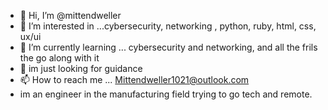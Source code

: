 - 👋 Hi, I’m @mittendweller 
- 👀 I’m interested in ...cybersecurity, networking , python, ruby, html, css, ux/ui
- 🌱 I’m currently learning ... cybersecurity and networking, and all the frils the go along with it
- 💞️ im just looking for guidance
- 📫 How to reach me ... Mittendweller1021@outlook.com
- im an engineer in the manufacturing field trying to go tech and remote.

<!---
mittendweller/mittendweller is a ✨ special ✨ repository because its `README.md` (this file) appears on your GitHub profile.
You can click the Preview link to take a look at your changes.
--->
